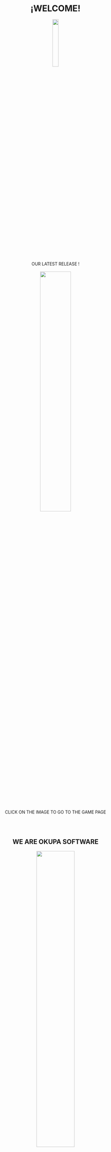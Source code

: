 

   <H1 align="center">¡WELCOME!</h1>
   <p align="center">
  <img src="https://user-images.githubusercontent.com/91082053/134040345-e32f7f9d-7cc1-4acb-bca5-1bc76c0b22bc.jpeg" width=20%>
 <br></br>
   OUR LATEST RELEASE !
  <br></br>
   <a href="https://github.com/OkupaSofware/ProjectSpace">
<img src=https://user-images.githubusercontent.com/79087129/149678110-83dfc612-c203-4e8c-a510-2f0e3201f402.gif width=45%>
</a>
 <br></br>
 CLICK ON THE IMAGE TO GO TO THE GAME PAGE
</p>
<br></br>
  <H2 align="center">WE ARE OKUPA SOFTWARE</H2>
   <p align="center">
  <img src="https://thumbs.gfycat.com/DifferentFlashyFeline-max-1mb.gif" width=50%>
   <H2 align="center">AND WE MAKE GAMES!</H2>
</p>








